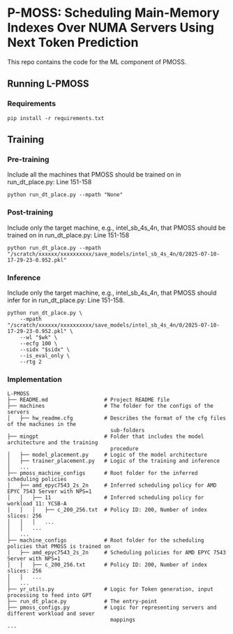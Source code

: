 # P-MOSS: Scheduling Main-Memory Indexes Over NUMA Servers Using Next Token Prediction

This repo contains the code for the ML component of PMOSS. 

Running L-PMOSS
--------------------------------------------------------------------------------
### Requirements
```
pip install -r requirements.txt
```

Training 
--------------------------------------------------------------------------------
### Pre-training
Include all the machines that PMOSS should be trained on in run_dt_place.py: Line 151-158
```
python run_dt_place.py --mpath "None" 
```

### Post-training
Include only the target machine, e.g., intel_sb_4s_4n, that PMOSS should be trained on in run_dt_place.py: Line 151-158
```
python run_dt_place.py --mpath "/scratch/xxxxxx/xxxxxxxxxx/save_models/intel_sb_4s_4n/0/2025-07-10-17-29-23-0.952.pkl" 
```

### Inference
Include only the target machine, e.g., intel_sb_4s_4n, that PMOSS should infer for in run_dt_place.py: Line 151-158. 
```
python run_dt_place.py \
    --mpath "/scratch/xxxxxx/xxxxxxxxxx/save_models/intel_sb_4s_4n/0/2025-07-10-17-29-23-0.952.pkl" \
    --wl "$wk" \
    --ecfg 100 \
    --sidx "$sidx" \
    --is_eval_only \
    --rtg 2
```

### Implementation
```
L-PMOSS
├── README.md                  # Project README file
├── machines                   # The folder for the configs of the servers 
│   ├── hw_readme.cfg          # Describes the format of the cfg files of the machines in the 
                                 sub-folders
├── mingpt                     # Folder that includes the model architecture and the training 
                                 procedure 
│   ├── model_placement.py     # Logic of the model architecture
│   ├── trainer_placement.py   # Logic of the training and inference
│   ...
├── pmoss_machine_configs      # Root folder for the inferred scheduling policies 
│   ├── amd_epyc7543_2s_2n     # Inferred scheduling policy for AMD EPYC 7543 Server with NPS=1
│   │   ├── 11                 # Inferred scheduling policy for workload 11: YCSB-A
│   │   │   ├── c_200_256.txt  # Policy ID: 200, Number of index slices: 256
│   │   │   ...
│   │   ...
│   ...
├── machine_configs            # Root folder for the scheduling policies that PMOSS is trained on
│   ├── amd_epyc7543_2s_2n     # Scheduling policies for AMD EPYC 7543 Server with NPS=1
│   │   ├── c_200_256.txt      # Policy ID: 200, Number of index slices: 256
│   │   ...
│   ...
├── yr_utils.py                # Logic for Token generation, input processing to feed into GPT
├── run_dt_place.py            # The entry-point
├── pmoss_configs.py           # Logic for representing servers and different workload and sever 
                                 mappings
...                
```



